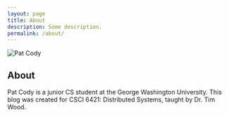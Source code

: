 ```yaml
---
layout: page
title: About
description: Some description.
permalink: /about/
---
```


<img itemprop="image" class="img-rounded" src="http://patcody.io/dist-sys-practice/assets/img/pat.jpg" alt="Pat Cody">

## About

Pat Cody is a junior CS student at the George Washington University. This blog was created for CSCI 6421: Distributed Systems, taught by Dr. Tim Wood.
